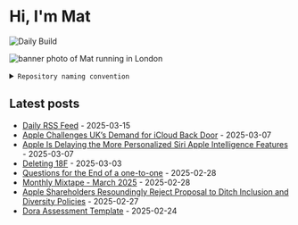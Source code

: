 # Hi, I'm Mat

![Daily Build](https://github.com/mat-0/mat-0/workflows/Daily%20Build/badge.svg)

![banner photo of Mat running in London](https://raw.githubusercontent.com/mat-0/mat-0/master/images/gh-header-image-cropped.jpg)

<details><summary><code>Repository naming convention</code></summary>
  
Repositories, where possible, are lowercase with underscores and follow the naming conventions below. 

  
- For demonstrations or proof of concepts, use the format `demo_name`.
- Boilerplate or templates are named in the format `template_name`.
  - where appropriate these are also published through GitHub pages and will be available at `username.github.io/repo_name`.
- WordPress-related content (mostly plugins) are prefixed with `wp_`.
- Twitter bots are prefixed with `bot_`.
- Standard repositories are named as they are, sometimes this might be a domain name e.g. `thechels.uk`.
</details>

## Latest posts

<!-- blog starts -->
- [Daily RSS Feed](https://thechels.uk/daily-rss-feed) - 2025-03-15
- [Apple Challenges UK’s Demand for iCloud Back Door](https://thechels.uk/apple-challenges-uk's-demand-for-icloud-back-door) - 2025-03-07
- [Apple Is Delaying the More Personalized Siri Apple Intelligence Features](https://thechels.uk/apple-is-delaying-the-more-personalized-siri-apple-intelligence-features) - 2025-03-07
- [Deleting 18F](https://thechels.uk/deleting-18f) - 2025-03-03
- [Questions for the End of a one-to-one](https://thechels.uk/questions-for-the-end-of-a-one-to-one) - 2025-02-28
- [Monthly Mixtape - March 2025](https://thechels.uk/mixtape-music-03-2025) - 2025-02-28
- [Apple Shareholders Resoundingly Reject Proposal to Ditch Inclusion and Diversity Policies](https://thechels.uk/apple-shareholders-resoundingly-reject-proposal-to-ditch-inclusion-and-diversity-policies) - 2025-02-27
- [Dora Assessment Template](https://thechels.uk/dora-assessment) - 2025-02-24
<!-- blog ends -->
